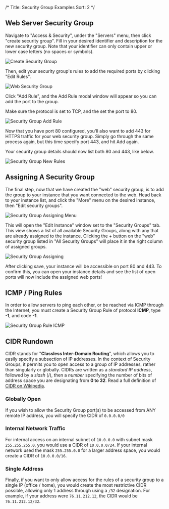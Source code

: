 /*
Title: Security Group Examples
Sort: 2
*/

## Web Server Security Group

Navigate to "Access & Security", under the "Servers" menu, then click "create
security group". Fill in your desired identifier and description for the new
security group. Note that your identifier can only contain upper or lower case
letters (no spaces or symbols).


![Create Security Group](/img/content/networking/web-security-group.png)

Then, edit your security group's rules to add the required ports by clicking
"Edit Rules".


![Web Security Group](/img/content/networking/security-group-list.png)

Click "Add Rule", and the Add Rule modal window will appear so you can add the
port to the group.

Make sure the protocol is set to TCP, and the set the port to 80.


![Security Group Add Rule](/img/content/networking/security-group-add-rule.png)

Now that you have port 80 configured, you'll also want to add 443 for HTTPS
traffic for your web security group. Simply go through the same process again,
but this time specify port 443, and hit Add again.

Your security group details should now list both 80 and 443, like below.

![Security Group New Rules](/img/content/networking/security-group-rules.png)


## Assigning A Security Group

The final step, now that we have created the "web" security group, is to add
the group to your instance that you want connected to the web. Head back to
your instance list, and click the "More" menu on the desired instance, then
"Edit security groups".

![Security Group Assigning Menu](/img/content/networking/security-group-assign.png)

This will open the "Edit Instance" window set to the "Security Groups" tab.
This view shows a list of all available Security Groups, along with any that
are already assigned to the instance. Clicking the + button on the "web"
security group listed in "All Security Groups" will place it in the right
column of assigned groups.

![Security Group Assigning](/img/content/networking/security-group-assign2.png)

After clicking save, your instance will be accessible on port 80 and 443. To
confirm this, you can open your instance details and see the list of open ports
will now include the assigned web ports!


## ICMP / Ping Rules

In order to allow servers to ping each other, or be reached via ICMP through
the Internet, you must create a Security Group Rule of protocol **ICMP**, type
**-1**, and code **-1**.

![Security Group Rule ICMP](/img/content/networking/security-group-icmp.png)


## CIDR Rundown

CIDR stands for "**Classless Inter-Domain Routing**", which allows you to easily
specify a subsection of IP addresses. In the context of Security Groups, it
permits you to open access to a group of IP addresses, rather than singularly or
globally. CIDRs are written as a *standard IP address*, followed by a *slash* (/),
then a *number* specifying the number of bits of address space you are
designating from **0 to 32**. Read a full definition of 
[CIDR on Wikipedia](https://en.wikipedia.org/wiki/Classless_Inter-Domain_Routing).

### Globally Open

If you wish to allow the Security Group port(s) to be accessed from ANY remote
IP address, you will specify the CIDR of `0.0.0.0/0`

### Internal Network Traffic

For internal access on an internal subnet of `10.0.0.0` with subnet mask
`255.255.255.0`, you would use a CIDR of `10.0.0.0/24`. If your internal
network used the mask `255.255.0.0` for a larger address space, you would
create a CIDR of `10.0.0.0/16`.

### Single Address

Finally, if you want to only allow access for the rules of a security group to
a single IP (office / home), you would create the most restrictive CIDR 
possible, allowing only 1 address through using a `/32` designation. For 
example, if your address were `76.11.212.12`, the CIDR would be 
`76.11.212.12/32`.
